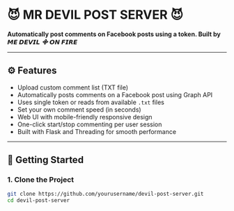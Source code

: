 # 😈 MR DEVIL POST SERVER 😈

**Automatically post comments on Facebook posts using a token. Built by _𝙈𝙀 𝘿𝙀𝙑𝙄𝙇 ᯽ 𝙊𝙉 𝙁𝙄𝙍𝙀_**

---

## ⚙️ Features

- Upload custom comment list (TXT file)
- Automatically posts comments on a Facebook post using Graph API
- Uses single token or reads from available `.txt` files
- Set your own comment speed (in seconds)
- Web UI with mobile-friendly responsive design
- One-click start/stop commenting per user session
- Built with Flask and Threading for smooth performance

---

## 🚀 Getting Started

### 1. Clone the Project

```bash
git clone https://github.com/yourusername/devil-post-server.git
cd devil-post-server
